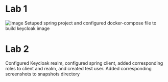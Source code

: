 # Lab 1
![image](https://github.com/user-attachments/assets/ce03042d-b801-411e-80a8-a7bb743e0cbf)
Setuped spring project and configured docker-compose file to build keycloak image
# Lab 2
Configured Keycloak realm, configured spring client, added corresponding roles to client and realm, and created test user. Added corresponding screenshots to snapshots directory
